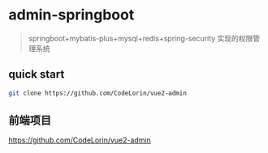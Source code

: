 # admin-springboot

> springboot+mybatis-plus+mysql+redis+spring-security 实现的权限管理系统

## quick start
```bash
git clone https://github.com/CodeLorin/vue2-admin
```

## 前端项目
https://github.com/CodeLorin/vue2-admin
